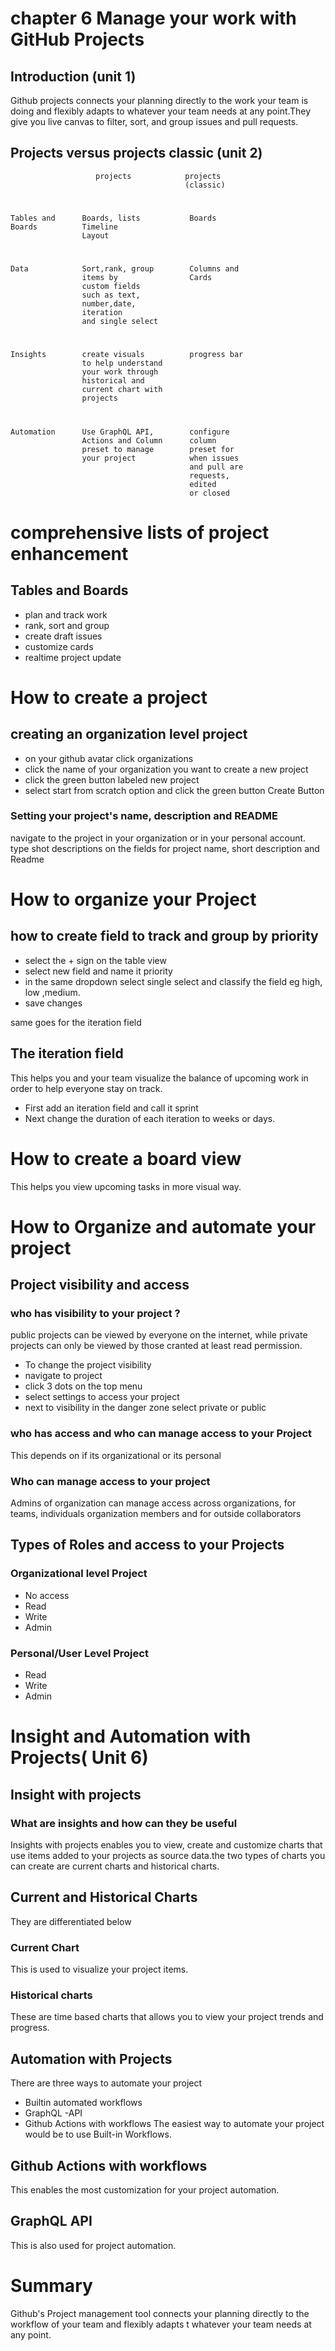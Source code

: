 # chapter 6 Manage your work with GitHub Projects

## Introduction (unit 1)

Github projects connects your planning directly to the work your team is doing and flexibly adapts to whatever your team needs at any point.They give you live canvas to filter, sort, and group issues and pull requests.

## Projects versus projects classic (unit 2)

                       projects            projects
                                           (classic)

#

    Tables and      Boards, lists           Boards
    Boards          Timeline
                    Layout

#

    Data            Sort,rank, group        Columns and
                    items by                Cards
                    custom fields
                    such as text,
                    number,date,
                    iteration
                    and single select

#

    Insights        create visuals          progress bar
                    to help understand
                    your work through
                    historical and
                    current chart with
                    projects

#

    Automation      Use GraphQL API,        configure
                    Actions and Column      column
                    preset to manage        preset for
                    your project            when issues
                                            and pull are
                                            requests,
                                            edited
                                            or closed


# comprehensive lists of project enhancement

## Tables and Boards

- plan and track work
- rank, sort and group
- create draft issues
- customize cards
- realtime project update

# How to create a project

## creating an organization level project

- on your github avatar click organizations
- click the name of your organization you want to create a new project
- click the green button labeled new project
- select start from scratch option and click the green button Create Button

### Setting your project's name, description and README

navigate to the project in your organization or in your personal account. type shot descriptions on the fields for project name, short description and Readme

# How to organize your Project

## how to create field to track and group by priority

- select the + sign on the table view
- select new field and name it priority
- in the same dropdown select single select and classify the field eg high, low ,medium.
- save changes

same goes for the iteration field

## The iteration field

This helps you and your team visualize the balance of upcoming work in order to help everyone stay on track.

- First add an iteration field and call it sprint
- Next change the duration of each iteration to weeks or days.

# How to create a board view

This helps you view upcoming tasks in more visual way.

# How to Organize and automate your project

## Project visibility and access

### who has visibility to your project ?

public projects can be viewed by everyone on the internet, while private projects can only be viewed by those cranted at least read permission.

- To change the project visibility
- navigate to project
- click 3 dots on the top menu
- select settings to access your project
- next to visibility in the danger zone select private or public

### who has access and who can manage access to your Project

This depends on if its organizational or its personal

### Who can manage access to your project

Admins of organization can manage access across organizations, for teams, individuals organization members and for outside collaborators

## Types of Roles and access to your Projects

### Organizational level Project

- No access
- Read
- Write
- Admin

### Personal/User Level Project

- Read
- Write
- Admin

# Insight and Automation with Projects( Unit 6)

## Insight with projects

### What are insights and how can they be useful

Insights with projects enables you to view, create and customize charts that use items added to your projects as source data.the two types of charts you can create are current charts and historical charts.

## Current and Historical Charts

They are differentiated below

### Current Chart

This is used to visualize your project items.

### Historical charts

These are time based charts that allows you to view your project trends and progress.

## Automation with Projects

There are three ways to automate your project

- Builtin automated workflows
- GraphQL -API
- Github Actions with workflows
  The easiest way to automate your project would be to use Built-in Workflows.

## Github Actions with workflows

This enables the most customization for your project automation.

## GraphQL API

This is also used for project automation.

# Summary

Github's Project management tool connects your planning directly to the workflow of your team and flexibly adapts t whatever your team needs at any point.
